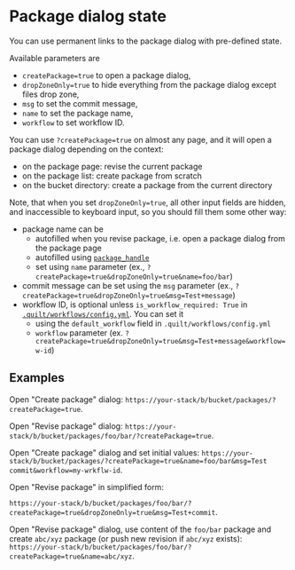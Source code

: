 # Package dialog state

You can use permanent links to the package dialog with pre-defined state.

Available parameters are
 * `createPackage=true` to open a package dialog,
 * `dropZoneOnly=true` to hide everything from the package dialog except files drop zone,
 * `msg` to set the commit message,
 * `name` to set the  package name,
 * `workflow` to set workflow ID.

You can use `?createPackage=true` on almost any page, and it will open a package
dialog depending on the context:
* on the package page: revise the current package
* on the package list: create package from scratch
* on the bucket directory: create a package from the current directory

Note, that when you set `dropZoneOnly=true`, all other input fields are hidden,
and inaccessible to keyboard input, so you should fill them some other way:
 * package name can be
   - autofilled when you revise package,
     i.e. open a package dialog from the package page
   - autofilled using
     [`package_handle`](../advanced/workflows#package-name-defaults-quilt-catalog)
   - set using `name` parameter
     (ex., `?createPackage=true&dropZoneOnly=true&name=foo/bar`)
 * commit message can be set using the `msg` parameter
   (ex., `?createPackage=true&dropZoneOnly=true&msg=Test+message`)
 * workflow ID, is optional unless `is_workflow_required: True` in
   <!-- markdownlint-disable-next-line line-length -->
   [`.quilt/workflows/config.yml`](../advanced/workflows#package-name-defaults-quilt-catalog).
   You can set it
   - using the `default_workflow` field in `.quilt/workflows/config.yml`
   - `workflow` parameter
     (ex. `?createPackage=true&dropZoneOnly=true&msg=Test+message&workflow=w-id`)

## Examples

Open "Create package" dialog:
`https://your-stack/b/bucket/packages/?createPackage=true`.

Open "Revise package" dialog:
`https://your-stack/b/bucket/packages/foo/bar/?createPackage=true`.

Open "Create package" dialog and set initial values:
`https://your-stack/b/bucket/packages/?createPackage=true&name=foo/bar&msg=Test commit&workflow=my-wrkflw-id`.

Open "Revise package" in simplified form:
<!-- markdownlint-disable-next-line line-length -->
`https://your-stack/b/bucket/packages/foo/bar/?createPackage=true&dropZoneOnly=true&msg=Test+commit`.

Open "Revise package" dialog, use content of the `foo/bar` package and create
`abc/xyz` package (or push new revision if `abc/xyz` exists):
`https://your-stack/b/bucket/packages/foo/bar/?createPackage=true&name=abc/xyz`.
